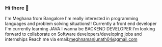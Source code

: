 ### Hi there 👋

I'm Meghana from Bangalore 
I'm really interested in programming languages and problem solving situations!!
Currently a front end developer 
I'm currently learning JAVA 
I wanna be BACKEND DEVELOPER 
I'm looking forward to collaborate on Software developers/developing jobs and internships 
Reach me via email:meghnamanjunath04@gmail.com 
